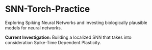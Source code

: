 # SNN-Torch-Practice
Exploring Spiking Neural Networks and investing biologically plausible models for neural networks. 

**Current Investigation:** Building a localized SNN that takes into consideration Spike-Time Dependent Plasticity.
